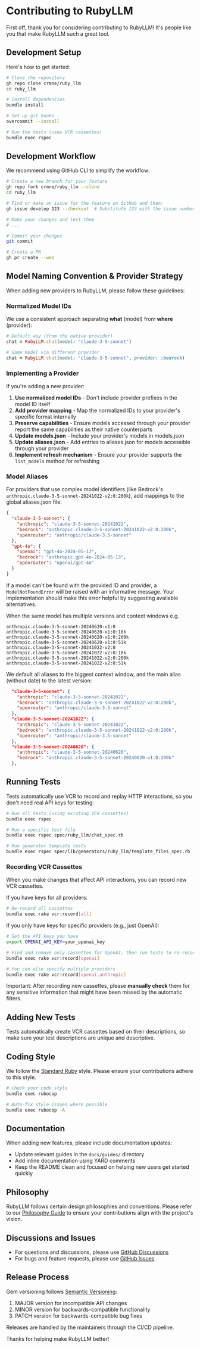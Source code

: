 # Contributing to RubyLLM

First off, thank you for considering contributing to RubyLLM! It's people like you that make RubyLLM such a great tool.

## Development Setup

Here's how to get started:

```bash
# Clone the repository
gh repo clone crmne/ruby_llm
cd ruby_llm

# Install dependencies
bundle install

# Set up git hooks
overcommit --install

# Run the tests (uses VCR cassettes)
bundle exec rspec
```

## Development Workflow

We recommend using GitHub CLI to simplify the workflow:

```bash
# Create a new branch for your feature
gh repo fork crmne/ruby_llm --clone
cd ruby_llm

# Find or make an issue for the feature on GitHub and then:
gh issue develop 123 --checkout  # Substitute 123 with the issue number

# Make your changes and test them
# ...

# Commit your changes
git commit

# Create a PR
gh pr create --web
```

## Model Naming Convention & Provider Strategy

When adding new providers to RubyLLM, please follow these guidelines:

### Normalized Model IDs

We use a consistent approach separating **what** (model) from **where** (provider):

```ruby
# Default way (from the native provider)
chat = RubyLLM.chat(model: "claude-3-5-sonnet")

# Same model via different provider
chat = RubyLLM.chat(model: "claude-3-5-sonnet", provider: :bedrock)
```

### Implementing a Provider

If you're adding a new provider:

1. **Use normalized model IDs** - Don't include provider prefixes in the model ID itself
2. **Add provider mapping** - Map the normalized IDs to your provider's specific format internally
3. **Preserve capabilities** - Ensure models accessed through your provider report the same capabilities as their native counterparts
4. **Update models.json** - Include your provider's models in models.json
5. **Update aliases.json** - Add entries to aliases.json for models accessible through your provider
6. **Implement refresh mechanism** - Ensure your provider supports the `list_models` method for refreshing

### Model Aliases

For providers that use complex model identifiers (like Bedrock's `anthropic.claude-3-5-sonnet-20241022-v2:0:200k`), add mappings to the global aliases.json file:

```json
{
  "claude-3-5-sonnet": {
    "anthropic": "claude-3-5-sonnet-20241022",
    "bedrock": "anthropic.claude-3-5-sonnet-20241022-v2:0:200k",
    "openrouter": "anthropic/claude-3.5-sonnet"
  },
  "gpt-4o": {
    "openai": "gpt-4o-2024-05-13",
    "bedrock": "anthropic.gpt-4o-2024-05-13",
    "openrouter": "openai/gpt-4o"
  }
}
```

If a model can't be found with the provided ID and provider, a `ModelNotFoundError` will be raised with an informative message. Your implementation should make this error helpful by suggesting available alternatives.

When the same model has multiple versions and context windows e.g.

```
anthropic.claude-3-5-sonnet-20240620-v1:0
anthropic.claude-3-5-sonnet-20240620-v1:0:18k
anthropic.claude-3-5-sonnet-20240620-v1:0:200k
anthropic.claude-3-5-sonnet-20240620-v1:0:51k
anthropic.claude-3-5-sonnet-20241022-v2:0
anthropic.claude-3-5-sonnet-20241022-v2:0:18k
anthropic.claude-3-5-sonnet-20241022-v2:0:200k
anthropic.claude-3-5-sonnet-20241022-v2:0:51k
```

We default all aliases to the biggest context window, and the main alias (without date) to the latest version:

```json
  "claude-3-5-sonnet": {
    "anthropic": "claude-3-5-sonnet-20241022",
    "bedrock": "anthropic.claude-3-5-sonnet-20241022-v2:0:200k",
    "openrouter": "anthropic/claude-3.5-sonnet"
  },
  "claude-3-5-sonnet-20241022": {
    "anthropic": "claude-3-5-sonnet-20241022",
    "bedrock": "anthropic.claude-3-5-sonnet-20241022-v2:0:200k",
    "openrouter": "anthropic/claude-3.5-sonnet"
  },
  "claude-3-5-sonnet-20240620": {
    "anthropic": "claude-3-5-sonnet-20240620",
    "bedrock": "anthropic.claude-3-5-sonnet-20240620-v1:0:200k"
  },
```

## Running Tests

Tests automatically use VCR to record and replay HTTP interactions, so you don't need real API keys for testing:

```bash
# Run all tests (using existing VCR cassettes)
bundle exec rspec

# Run a specific test file
bundle exec rspec spec/ruby_llm/chat_spec.rb

# Run generator template tests
bundle exec rspec spec/lib/generators/ruby_llm/template_files_spec.rb
```

### Recording VCR Cassettes

When you make changes that affect API interactions, you can record new VCR cassettes.

If you have keys for all providers:

```bash
# Re-record all cassettes
bundle exec rake vcr:record[all]
```

If you only have keys for specific providers (e.g., just OpenAI):

```bash
# Set the API keys you have
export OPENAI_API_KEY=your_openai_key

# Find and remove only cassettes for OpenAI, then run tests to re-record them
bundle exec rake vcr:record[openai]

# You can also specify multiple providers
bundle exec rake vcr:record[openai,anthropic]
```

Important: After recording new cassettes, please **manually check** them for any sensitive information that might have been missed by the automatic filters.

## Adding New Tests

Tests automatically create VCR cassettes based on their descriptions, so make sure your test descriptions are unique and descriptive.

## Coding Style

We follow the [Standard Ruby](https://github.com/testdouble/standard) style. Please ensure your contributions adhere to this style.

```bash
# Check your code style
bundle exec rubocop

# Auto-fix style issues where possible
bundle exec rubocop -A
```

## Documentation

When adding new features, please include documentation updates:

- Update relevant guides in the `docs/guides/` directory
- Add inline documentation using YARD comments
- Keep the README clean and focused on helping new users get started quickly

## Philosophy

RubyLLM follows certain design philosophies and conventions. Please refer to our [Philosophy Guide](https://rubyllm.com/philosophy) to ensure your contributions align with the project's vision.

## Discussions and Issues

- For questions and discussions, please use [GitHub Discussions](https://github.com/crmne/ruby_llm/discussions)
- For bugs and feature requests, please use [GitHub Issues](https://github.com/crmne/ruby_llm/issues)

## Release Process

Gem versioning follows [Semantic Versioning](https://semver.org/):

1. MAJOR version for incompatible API changes
2. MINOR version for backwards-compatible functionality
3. PATCH version for backwards-compatible bug fixes

Releases are handled by the maintainers through the CI/CD pipeline.

Thanks for helping make RubyLLM better!